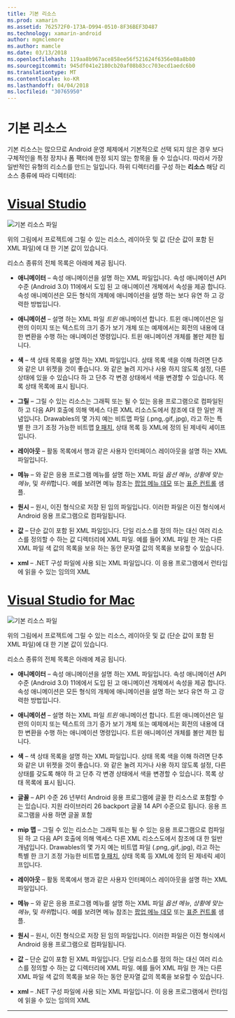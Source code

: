 ```yaml
---
title: 기본 리소스
ms.prod: xamarin
ms.assetid: 762572F0-173A-D994-0510-8F36BEF3D487
ms.technology: xamarin-android
author: mgmclemore
ms.author: mamcle
ms.date: 03/13/2018
ms.openlocfilehash: 119aa8b967ace858ee56f521624f6356e08a8b80
ms.sourcegitcommit: 945df041e2180cb20af08b83cc703ecd1aedc6b0
ms.translationtype: MT
ms.contentlocale: ko-KR
ms.lasthandoff: 04/04/2018
ms.locfileid: "30765950"
---
```

# <a name="default-resources"></a>기본 리소스

기본 리소스는 많으므로 Android 운영 체제에서 기본적으로 선택 되지 않은 경우 보다 구체적인을 특정 장치나 폼 팩터에 한정 되지 않는 항목을 들 수 있습니다. 따라서 가장 일반적인 유형의 리소스를 만드는 일입니다. 하위 디렉터리를 구성 하는 **리소스** 해당 리소스 종류에 따라 디렉터리:

# <a name="visual-studiotabvswin"></a>[Visual Studio](#tab/vswin)

![기본 리소스 파일](default-resources-images/01-resource-files-vs.png)

위의 그림에서 프로젝트에 그릴 수 있는 리소스, 레이아웃 및 값 (단순 값이 포함 된 XML 파일)에 대 한 기본 값이 있습니다.

리소스 종류의 전체 목록은 아래에 제공 됩니다.

-  **애니메이터** &ndash; 속성 애니메이션을 설명 하는 XML 파일입니다.
   속성 애니메이션 API 수준 (Android 3.0) 11에에서 도입 된 고 애니메이션 개체에서 속성을 제공 합니다. 속성 애니메이션은 모든 형식의 개체에 애니메이션을 설명 하는 보다 유연 하 고 강력한 방법입니다.

-  **애니메이션** &ndash; 설명 하는 XML 파일 *트윈* 애니메이션 합니다. 트윈 애니메이션은 일련의 이미지 또는 텍스트의 크기 증가 보기 개체 또는 예제에서는 회전의 내용에 대 한 변환을 수행 하는 애니메이션 명령입니다. 트윈 애니메이션 개체를 볼만 제한 됩니다.

-  **색** &ndash; 색 상태 목록을 설명 하는 XML 파일입니다. 상태 목록 색을 이해 하려면 단추와 같은 UI 위젯을 것이 좋습니다.
   와 같은 눌려 지거나 사용 하지 않도록 설정, 다른 상태에 있을 수 있습니다 하 고 단추 각 변경 상태에서 색을 변경할 수 있습니다. 목록 상태 목록에 표시 됩니다.

-  **그릴** &ndash; 그릴 수 있는 리소스는 그래픽 또는 될 수 있는 응용 프로그램으로 컴파일된 하 고 다음 API 호출에 의해 액세스 다른 XML 리소스도에서 참조에 대 한 일반 개념입니다.
   Drawables의 몇 가지 예는 비트맵 파일 (.png,.gif,.jpg), 라고 하는 특별 한 크기 조정 가능한 비트맵 [9 패치](https://developer.android.com/guide/topics/graphics/2d-graphics.html#nine-patch), 상태 목록 등 XML에 정의 된 제네릭 셰이프입니다.
 
-  **레이아웃** &ndash; 활동 목록에서 행과 같은 사용자 인터페이스 레이아웃을 설명 하는 XML 파일입니다.

-  **메뉴** &ndash; 와 같은 응용 프로그램 메뉴를 설명 하는 XML 파일 *옵션 메뉴*, *상황에 맞는 메뉴*, 및 *하위*합니다. 예를 보려면 메뉴 참조는 [팝업 메뉴 데모](https://developer.xamarin.com/samples/monodroid/PopupMenuDemo/) 또는 [표준 컨트롤](https://developer.xamarin.com/samples/mobile/StandardControls/) 샘플.

-  **원시** &ndash; 원시, 이진 형식으로 저장 된 임의 파일입니다. 이러한 파일은 이진 형식에서 Android 응용 프로그램으로 컴파일됩니다.

-  **값** &ndash; 단순 값이 포함 된 XML 파일입니다. 단일 리소스를 정의 하는 대신 여러 리소스를 정의할 수 하는 값 디렉터리에 XML 파일. 예를 들어 XML 파일 한 개는 다른 XML 파일 색 값의 목록을 보유 하는 동안 문자열 값의 목록을 보유할 수 있습니다.

-  **xml** &ndash; .NET 구성 파일에 사용 되는 XML 파일입니다. 이 응용 프로그램에서 런타임에 읽을 수 있는 임의의 XML


# <a name="visual-studio-for-mactabvsmac"></a>[Visual Studio for Mac](#tab/vsmac)

![기본 리소스 파일](default-resources-images/01-resource-files-xs.png)

위의 그림에서 프로젝트에 그릴 수 있는 리소스, 레이아웃 및 값 (단순 값이 포함 된 XML 파일)에 대 한 기본 값이 있습니다.

리소스 종류의 전체 목록은 아래에 제공 됩니다.

-  **애니메이터** &ndash; 속성 애니메이션을 설명 하는 XML 파일입니다.
   속성 애니메이션 API 수준 (Android 3.0) 11에에서 도입 된 고 애니메이션 개체에서 속성을 제공 합니다. 속성 애니메이션은 모든 형식의 개체에 애니메이션을 설명 하는 보다 유연 하 고 강력한 방법입니다.

-  **애니메이션** &ndash; 설명 하는 XML 파일 *트윈* 애니메이션 합니다. 트윈 애니메이션은 일련의 이미지 또는 텍스트의 크기 증가 보기 개체 또는 예제에서는 회전의 내용에 대 한 변환을 수행 하는 애니메이션 명령입니다. 트윈 애니메이션 개체를 볼만 제한 됩니다.

-  **색** &ndash; 색 상태 목록을 설명 하는 XML 파일입니다. 상태 목록 색을 이해 하려면 단추와 같은 UI 위젯을 것이 좋습니다.
   와 같은 눌려 지거나 사용 하지 않도록 설정, 다른 상태를 갖도록 해야 하 고 단추 각 변경 상태에서 색을 변경할 수 있습니다. 목록 상태 목록에 표시 됩니다.

-  **글꼴** &ndash; API 수준 26 년부터 Android 응용 프로그램에 글꼴 한 리소스로 포함할 수는 있습니다. 지원 라이브러리 26 backport 글꼴 14 API 수준으로 됩니다. 응용 프로그램을 사용 하면 글꼴 포함

-  **mip 맵** &ndash; 그릴 수 있는 리소스는 그래픽 또는 될 수 있는 응용 프로그램으로 컴파일된 하 고 다음 API 호출에 의해 액세스 다른 XML 리소스도에서 참조에 대 한 일반 개념입니다.
   Drawables의 몇 가지 예는 비트맵 파일 (.png,.gif,.jpg), 라고 하는 특별 한 크기 조정 가능한 비트맵 [9 패치](https://developer.android.com/guide/topics/graphics/2d-graphics.html#nine-patch), 상태 목록 등 XML에 정의 된 제네릭 셰이프입니다.

-  **레이아웃** &ndash; 활동 목록에서 행과 같은 사용자 인터페이스 레이아웃을 설명 하는 XML 파일입니다.

-  **메뉴** &ndash; 와 같은 응용 프로그램 메뉴를 설명 하는 XML 파일 *옵션 메뉴*, *상황에 맞는 메뉴*, 및 *하위*합니다. 예를 보려면 메뉴 참조는 [팝업 메뉴 데모](https://developer.xamarin.com/samples/monodroid/PopupMenuDemo/) 또는 [표준 컨트롤](https://developer.xamarin.com/samples/mobile/StandardControls/) 샘플.

-  **원시** &ndash; 원시, 이진 형식으로 저장 된 임의 파일입니다. 이러한 파일은 이진 형식에서 Android 응용 프로그램으로 컴파일됩니다.

-  **값** &ndash; 단순 값이 포함 된 XML 파일입니다. 단일 리소스를 정의 하는 대신 여러 리소스를 정의할 수 하는 값 디렉터리에 XML 파일. 예를 들어 XML 파일 한 개는 다른 XML 파일 색 값의 목록을 보유 하는 동안 문자열 값의 목록을 보유할 수 있습니다.

-  **xml** &ndash; .NET 구성 파일에 사용 되는 XML 파일입니다. 이 응용 프로그램에서 런타임에 읽을 수 있는 임의의 XML

-----
